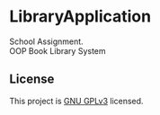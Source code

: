 # LibraryApplication
School Assignment.<br>
OOP Book Library System

## License
This project is [GNU GPLv3](https://choosealicense.com/licenses/gpl-3.0/) licensed.
